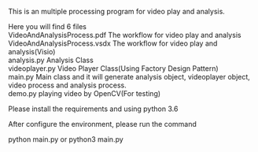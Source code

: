 This is an multiple processing program for video play and analysis.

Here you will find 6 files  
VideoAndAnalysisProcess.pdf The workflow for video play and analysis  
VideoAndAnalysisProcess.vsdx The workflow for video play and analysis(Visio)   
analysis.py  Analysis Class  
videoplayer.py  Video Player Class(Using Factory Design Pattern)  
main.py  Main class and it will generate analysis object, videoplayer object, video process and analysis process.  
demo.py  playing video by OpenCV(For testing)  
  
Please install the requirements and using python 3.6  

After configure the environment, please run the command

python main.py
or
python3 main.py
